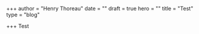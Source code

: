 +++
author = "Henry Thoreau"
date = ""
draft = true
hero = ""
title = "Test"
type = "blog"

+++
Test